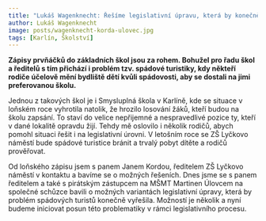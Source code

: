 ```yaml
---
title: "Lukáš Wagenknecht: Řešíme legislativní úpravu, která by konečně vyřešila spádovou turistiku"
author: Lukáš Wagenknecht
image: posts/wagenknecht-korda-ulovec.jpg
tags: [Karlín, Školství]
---
```


**Zápisy prvňáčků do základních škol jsou za rohem. Bohužel pro řadu škol a ředitelů s tím přichází i problém tzv. spádové turistiky, kdy někteří rodiče účelově mění bydliště dětí kvůli spádovosti, aby se dostali na jimi preferovanou školu.**

Jednou z takových škol je i Smysluplná škola v Karlíně, kde se situace v loňském roce vyhrotila natolik, že hrozilo losování žáků, kteří budou na školu zapsání. To staví do velice nepřijemné a nespravedlivé pozice ty, kteří v dané lokalitě opravdu žijí. Tehdy mě oslovilo i několik rodičů, abych pomohl situaci řešit i na legislativní úrovni. V letošním roce se ZŠ Lyčkovo náměstí bude spádové turistice bránit a trvalý pobyt dítěte a rodičů prověřovat.

Od loňského zápisu jsem s panem Janem Kordou, ředitelem ZŠ Lyčkovo náměstí v kontaktu a bavíme se o možných řešeních. Dnes jsme se s panem ředitelem a také s pirátským zástupcem na MŠMT Martinen Úlovcem na společné schůzce bavili o možných variantách legislativní úpravy, která by problém spádových turistů konečně vyřešila. Možností je několik a nyní budeme iniciovat posun této problematiky v rámci legislativního procesu.
